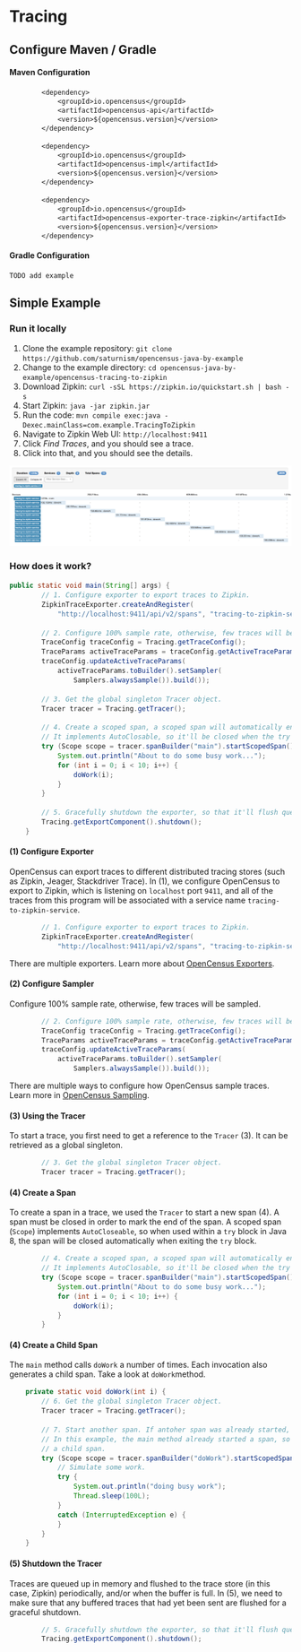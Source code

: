 # Tracing

## Configure Maven / Gradle

#### Maven Configuration

```markup
        <dependency>
            <groupId>io.opencensus</groupId>
            <artifactId>opencensus-api</artifactId>
            <version>${opencensus.version}</version>
        </dependency>

        <dependency>
            <groupId>io.opencensus</groupId>
            <artifactId>opencensus-impl</artifactId>
            <version>${opencensus.version}</version>
        </dependency>

        <dependency>
            <groupId>io.opencensus</groupId>
            <artifactId>opencensus-exporter-trace-zipkin</artifactId>
            <version>${opencensus.version}</version>
        </dependency>
```

#### Gradle Configuration

```text
TODO add example
```

## Simple Example

### Run it locally

1. Clone the example repository: `git clone https://github.com/saturnism/opencensus-java-by-example`
2. Change to the example directory: `cd opencensus-java-by-example/opencensus-tracing-to-zipkin`
3. Download Zipkin: `curl -sSL https://zipkin.io/quickstart.sh | bash -s`
4. Start Zipkin: `java -jar zipkin.jar`
5. Run the code: `mvn compile exec:java -Dexec.mainClass=com.example.TracingToZipkin`
6. Navigate to Zipkin Web UI: `http://localhost:9411`
7. Click _Find Traces_, and you should see a trace.
8. Click into that, and you should see the details. 

![Zipkin view from the example application.](../.gitbook/assets/image.png)

### How does it work?

```java
public static void main(String[] args) {
		// 1. Configure exporter to export traces to Zipkin.
		ZipkinTraceExporter.createAndRegister(
			"http://localhost:9411/api/v2/spans", "tracing-to-zipkin-service");

		// 2. Configure 100% sample rate, otherwise, few traces will be sampled.
		TraceConfig traceConfig = Tracing.getTraceConfig();
		TraceParams activeTraceParams = traceConfig.getActiveTraceParams();
		traceConfig.updateActiveTraceParams(
			activeTraceParams.toBuilder().setSampler(
				Samplers.alwaysSample()).build());

		// 3. Get the global singleton Tracer object.
		Tracer tracer = Tracing.getTracer();

		// 4. Create a scoped span, a scoped span will automatically end when closed.
		// It implements AutoClosable, so it'll be closed when the try block ends.
		try (Scope scope = tracer.spanBuilder("main").startScopedSpan()) {
			System.out.println("About to do some busy work...");
			for (int i = 0; i < 10; i++) {
				doWork(i);
			}
		}

		// 5. Gracefully shutdown the exporter, so that it'll flush queued traces to Zipkin.
		Tracing.getExportComponent().shutdown();
	}
```

#### \(1\) Configure Exporter

OpenCensus can export traces to different distributed tracing stores \(such as Zipkin, Jeager, Stackdriver Trace\). In \(1\), we configure OpenCensus to export to Zipkin, which is listening on `localhost` port `9411`, and all of the traces from this program will be associated with a service name `tracing-to-zipkin-service`.

```java
		// 1. Configure exporter to export traces to Zipkin.
		ZipkinTraceExporter.createAndRegister(
		    "http://localhost:9411/api/v2/spans", "tracing-to-zipkin-service");
```

There are multiple exporters. Learn more about [OpenCensus Exporters]().

#### \(2\) Configure Sampler

Configure 100% sample rate, otherwise, few traces will be sampled.

```java
		// 2. Configure 100% sample rate, otherwise, few traces will be sampled.
		TraceConfig traceConfig = Tracing.getTraceConfig();
		TraceParams activeTraceParams = traceConfig.getActiveTraceParams();
		traceConfig.updateActiveTraceParams(
			activeTraceParams.toBuilder().setSampler(
				Samplers.alwaysSample()).build());

```

There are multiple ways to configure how OpenCensus sample traces. Learn more in  [OpenCensus Sampling](../tracing/sampling.md).

#### \(3\) Using the Tracer

To start a trace, you first need to get a reference to the `Tracer` \(3\). It can be retrieved as a global singleton.

```java
		// 3. Get the global singleton Tracer object.
		Tracer tracer = Tracing.getTracer();
```

#### \(4\) Create a Span

To create a span in a trace, we used the `Tracer` to start a new span \(4\). A span must be closed in order to mark the end of the span. A scoped span \(`Scope`\) implements `AutoCloseable`, so when used within a `try` block in Java 8, the span will be closed automatically when exiting the `try` block.

```java
		// 4. Create a scoped span, a scoped span will automatically end when closed.
		// It implements AutoClosable, so it'll be closed when the try block ends.
		try (Scope scope = tracer.spanBuilder("main").startScopedSpan()) {
			System.out.println("About to do some busy work...");
			for (int i = 0; i < 10; i++) {
				doWork(i);
			}
		}
```

#### \(4\) Create a Child Span

The `main` method calls `doWork` a number of times. Each invocation also generates a child span. Take a look at `doWork`method.

```java
	private static void doWork(int i) {
		// 6. Get the global singleton Tracer object.
		Tracer tracer = Tracing.getTracer();

		// 7. Start another span. If antoher span was already started, it'll use that span as the parent span.
		// In this example, the main method already started a span, so that'll be the parent span, and this will be
		// a child span.
		try (Scope scope = tracer.spanBuilder("doWork").startScopedSpan()) {
			// Simulate some work.
			try {
				System.out.println("doing busy work");
				Thread.sleep(100L);
			}
			catch (InterruptedException e) {
			}
		}
	}

```

#### \(5\) Shutdown the Tracer

Traces are queued up in memory and flushed to the trace store \(in this case, Zipkin\) periodically, and/or when the buffer is full. In \(5\), we need to make sure that any buffered traces that had yet been sent are flushed for a graceful shutdown.

```java
		// 5. Gracefully shutdown the exporter, so that it'll flush queued traces to Zipkin.
		Tracing.getExportComponent().shutdown();
```

### 



